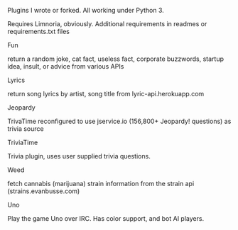 Plugins I wrote or forked. All working under Python 3. 

Requires Limnoria, obviously. Additional requirements in readmes or requirements.txt files

Fun

return a random joke, cat fact, useless fact, corporate buzzwords, startup idea, insult, or advice from various APIs


Lyrics

return song lyrics by artist, song title from lyric-api.herokuapp.com


Jeopardy

TrivaTime reconfigured to use jservice.io (156,800+ Jeopardy! questions) as trivia source


TriviaTime

Trivia plugin, uses user supplied trivia questions.


Weed

fetch cannabis (marijuana) strain information from the strain api (strains.evanbusse.com)


Uno

Play the game Uno over IRC. Has color support, and bot AI players.
